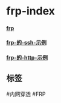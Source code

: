
# frp-index

#### [frp](../network/frp.md)

#### [frp-的-ssh-示例](../network/frp-的-ssh-示例.md)

#### [frp-的-http-示例](../network/frp-的-http-示例.md)


## 标签

#内网穿透 #FRP